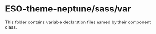 # ESO-theme-neptune/sass/var

This folder contains variable declaration files named by their component class.
